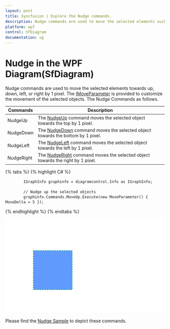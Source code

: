 ```yaml
---
layout: post
title: Syncfusion | Explore the Nudge commands.
description: Nudge commands are used to move the selected elements such as nodes and connectors in diagram page towards up, down, left, or right by 1 pixel.
platform: wpf
control: SfDiagram
documentation: ug
---
```


# Nudge in the WPF Diagram(SfDiagram)

Nudge commands are used to move the selected elements towards up, down, left, or right by 1 pixel. The [IMoveParameter](https://help.syncfusion.com/cr/wpf/Syncfusion.SfDiagram.WPF~Syncfusion.UI.Xaml.Diagram.IMoveParameter_members.html) is provided to customize the movement of the selected objects. The Nudge Commands as follows.

| Commands | Description |
|---|---|
| NudgeUp | The [NudgeUp](https://help.syncfusion.com/cr/wpf/Syncfusion.SfDiagram.WPF~Syncfusion.UI.Xaml.Diagram.IDiagramCommands~MoveUp.html) command moves the selected object towards the top by 1 pixel. |
| NudgeDown | The [NudgeDown](https://help.syncfusion.com/cr/wpf/Syncfusion.SfDiagram.WPF~Syncfusion.UI.Xaml.Diagram.IDiagramCommands~MoveDown.html) command moves the selected object towards the bottom by 1 pixel. |
| NudgeLeft | The [NudgeLeft](https://help.syncfusion.com/cr/wpf/Syncfusion.SfDiagram.WPF~Syncfusion.UI.Xaml.Diagram.IDiagramCommands~MoveLeft.html) command moves the selected object towards the left by 1 pixel. |
| NudgeRight | The [NudgeRight](https://help.syncfusion.com/cr/wpf/Syncfusion.SfDiagram.WPF~Syncfusion.UI.Xaml.Diagram.IDiagramCommands~MoveRight.html) command moves the selected object towards the right by 1 pixel. |

{% tabs %}
{% highlight C# %}

            IGraphInfo graphinfo = diagramcontrol.Info as IGraphInfo;

            // Nudge up the selected objects
            graphinfo.Commands.MoveUp.Execute(new MoveParameter() { MoveDelta = 5 });

{% endhighlight %}
{% endtabs %}

![Nudge gif](Commands_Images/Commands_img17.gif)

Please find the [Nudge Sample](https://github.com/SyncfusionExamples/WPF-Diagram-Examples/tree/master/Samples/Commands/Nudge%20Commands) to depict these commands.